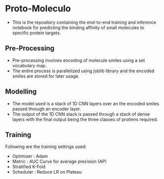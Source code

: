 # Proto-Moleculo
* This is the repository containing the end-to-end training and inference notebook for predicting the binding affinity of small molecules to specific protein targets.

## Pre-Processing
* Pre-processing involves encoding of molecule smiles using a set vocabulary map.
* The entire process is parallelized using joblib library and the encoded smiles are stored for later usage.

## Modelling
* The model used is a stack of 1D CNN layers over an the encoded smiles passed through an encoder layer.
* The output of the 1D CNN stack is passed through a stack of dense layers with the final output being the three classes of protiens required.

## Training
Following are the training settings used:
- Optimizer : Adam
- Metric : AUC Curve for average precision (AP)
- Stratified K-Fold
- Scheduler : Reduce LR on Plateau 
